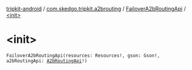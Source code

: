 [tripkit-android](../../index.md) / [com.skedgo.tripkit.a2brouting](../index.md) / [FailoverA2bRoutingApi](index.md) / [&lt;init&gt;](./-init-.md)

# &lt;init&gt;

`FailoverA2bRoutingApi(resources: Resources!, gson: Gson!, a2bRoutingApi: `[`A2bRoutingApi`](../-a2b-routing-api/index.md)`!)`